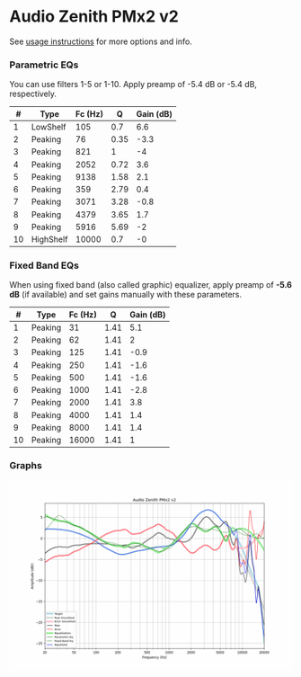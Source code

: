 # Audio Zenith PMx2 v2
See [usage instructions](https://github.com/jaakkopasanen/AutoEq#usage) for more options and info.

### Parametric EQs
You can use filters 1-5 or 1-10. Apply preamp of -5.4 dB or -5.4 dB, respectively.

|   # | Type      |   Fc (Hz) |    Q |   Gain (dB) |
|-----|-----------|-----------|------|-------------|
|   1 | LowShelf  |       105 | 0.7  |         6.6 |
|   2 | Peaking   |        76 | 0.35 |        -3.3 |
|   3 | Peaking   |       821 | 1    |        -4   |
|   4 | Peaking   |      2052 | 0.72 |         3.6 |
|   5 | Peaking   |      9138 | 1.58 |         2.1 |
|   6 | Peaking   |       359 | 2.79 |         0.4 |
|   7 | Peaking   |      3071 | 3.28 |        -0.8 |
|   8 | Peaking   |      4379 | 3.65 |         1.7 |
|   9 | Peaking   |      5916 | 5.69 |        -2   |
|  10 | HighShelf |     10000 | 0.7  |        -0   |

### Fixed Band EQs
When using fixed band (also called graphic) equalizer, apply preamp of **-5.6 dB** (if available) and set gains manually with these parameters.

|   # | Type    |   Fc (Hz) |    Q |   Gain (dB) |
|-----|---------|-----------|------|-------------|
|   1 | Peaking |        31 | 1.41 |         5.1 |
|   2 | Peaking |        62 | 1.41 |         2   |
|   3 | Peaking |       125 | 1.41 |        -0.9 |
|   4 | Peaking |       250 | 1.41 |        -1.6 |
|   5 | Peaking |       500 | 1.41 |        -1.6 |
|   6 | Peaking |      1000 | 1.41 |        -2.8 |
|   7 | Peaking |      2000 | 1.41 |         3.8 |
|   8 | Peaking |      4000 | 1.41 |         1.4 |
|   9 | Peaking |      8000 | 1.41 |         1.4 |
|  10 | Peaking |     16000 | 1.41 |         1   |

### Graphs
![](./Audio%20Zenith%20PMx2%20v2.png)
